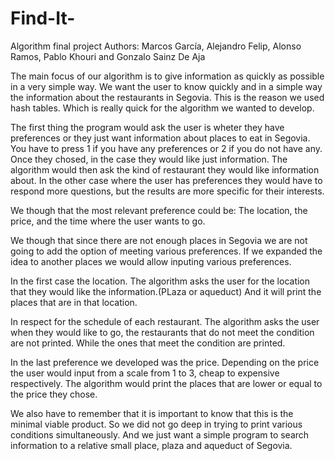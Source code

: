 # Find-It-
Algorithm final project 
Authors: Marcos García, Alejandro Felip, Alonso Ramos, Pablo Khouri and Gonzalo Sainz De Aja

The main focus of our algorithm is to give information as quickly as possible in a very simple way. We want the user to know quickly and in a simple way the information about the restaurants in Segovia. This is the reason we used hash tables. Which is really quick for the algorithm we wanted to develop.

The first thing the program would ask the user is wheter they have preferences or they just want information about places to eat in Segovia. You have to press 1 if you have any preferences or 2 if you do not have any. Once they chosed, in the case they would like just information. The algorithm would then ask the kind of restaurant they would like information about. In the other case where the user has preferences they would have to respond more questions, but the results are more specific for their interests.

We though that the most relevant preference could be: The location, the price, and the time where the user wants to go.  

We though that since there are not enough places in Segovia we are not going to add the option of meeting various preferences. If we expanded the idea to another places we would allow inputing various preferences.


In the first case the location. The algorithm asks the user for the location that they would like the information.(PLaza or aqueduct) And it will print the places that are in that location.

In respect for the schedule of each restaurant. The algorithm asks the user when they would like to go, the restaurants that do not meet the condition are not printed. While the ones that meet the condition are printed. 

In the last preference we developed was the price. Depending on the price the user would input from a scale from 1 to 3, cheap to expensive respectively. The algorithm would print the places that are lower or equal to the price they chose. 

We also have to remember that it is important to know that this is the minimal viable product. So we did not go deep in trying to print various conditions simultaneously. And we just want a simple program to search information to a relative small place, plaza and aqueduct of Segovia.
